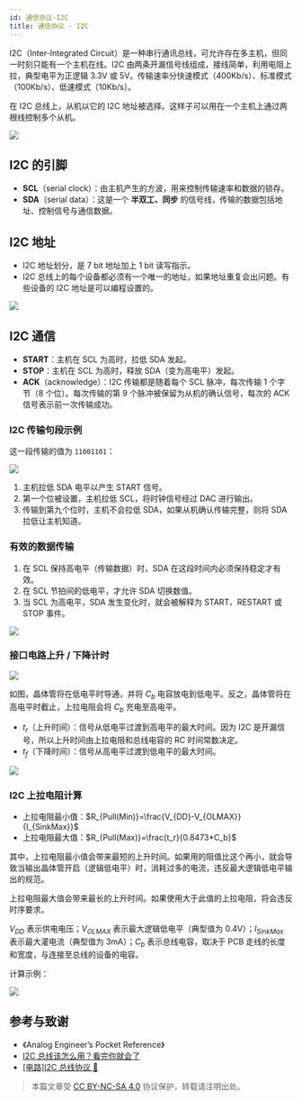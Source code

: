 ```yaml
---
id: 通信协议-I2C
title: 通信协议 - I2C
---
```


I2C（Inter-Integrated Circuit）是一种串行通讯总线，可允许存在多主机，但同一时刻只能有一个主机在线。I2C 由两条开漏信号线组成，接线简单，利用电阻上拉，典型电平为正逻辑 3.3V 或 5V。传输速率分快速模式（400Kb/s）、标准模式（100Kb/s）、低速模式（10Kb/s）。

在 I2C 总线上，从机以它的 I2C 地址被选择。这样子可以用在一个主机上通过两根线控制多个从机。

![](https://wiki-media-1253965369.cos.ap-guangzhou.myqcloud.com/img/20211026174634.png)

## I2C 的引脚

- **SCL**（serial clock）：由主机产生的方波，用来控制传输速率和数据的锁存。
- **SDA**（serial data）：这是一个 **半双工、同步** 的信号线，传输的数据包括地址、控制信号与通信数据。

## I2C 地址

- I2C 地址划分，是 7 bit 地址加上 1 bit 读写指示。
- I2C 总线上的每个设备都必须有一个唯一的地址，如果地址重复会出问题。有些设备的 I2C 地址是可以编程设置的。

![](https://wiki-media-1253965369.cos.ap-guangzhou.myqcloud.com/img/20211027112717.png)

## I2C 通信

- **START**：主机在 SCL 为高时，拉低 SDA 发起。
- **STOP**：主机在 SCL 为高时，释放 SDA（变为高电平）发起。
- **ACK**（acknowledge）：I2C 传输都是随着每个 SCL 脉冲，每次传输 1 个字节（8 个位）。每次传输的第 9 个脉冲被保留为从机的确认信号，每次的 ACK 信号表示前一次传输成功。

### I2C 传输句段示例

这一段传输的值为 `11001101`：

![](https://wiki-media-1253965369.cos.ap-guangzhou.myqcloud.com/img/20211104172952.png)

1. 主机拉低 SDA 电平以产生 START 信号。
2. 第一个位被设置，主机拉低 SCL，将时钟信号经过 DAC 进行输出。
3. 传输到第九个位时，主机不会拉低 SDA，如果从机确认传输完整，则将 SDA 拉低让主机知道。

### 有效的数据传输

1. 在 SCL 保持高电平（传输数据）时，SDA 在这段时间内必须保持稳定才有效。
2. 在 SCL 节拍间的低电平，才允许 SDA 切换数值。
3. 当 SCL 为高电平，SDA 发生变化时，就会被解释为 START、RESTART 或 STOP 事件。

![](https://wiki-media-1253965369.cos.ap-guangzhou.myqcloud.com/img/20211105172139.png)

### 接口电路上升 / 下降计时

![](https://wiki-media-1253965369.cos.ap-guangzhou.myqcloud.com/img/20211108093819.png)

如图，晶体管将在低电平时导通，并将 $C_b$ 电容放电到低电平。反之，晶体管将在高电平时截止，上拉电阻会将 $C_b$ 充电至高电平。

- $t_r$（上升时间）：信号从低电平过渡到高电平的最大时间。因为 I2C 是开漏信号，所以上升时间由上拉电阻和总线电容的 RC 时间常数决定。
- $t_f$（下降时间）：信号从高电平过渡到低电平的最大时间。

![](https://wiki-media-1253965369.cos.ap-guangzhou.myqcloud.com/img/20211108095142.png)

### I2C 上拉电阻计算

- 上拉电阻最小值：$R_{Pull(Min)}=\frac{V_{DD}-V_{OLMAX}}{I_{SinkMax}}$
- 上拉电阻最大值：$R_{Pull(Max)}=\frac{t_r}{0.8473*C_b}$

其中，上拉电阻最小值会带来最短的上升时间。如果用的阻值比这个再小，就会导致当输出晶体管开启（逻辑低电平）时，消耗过多的电流，违反最大逻辑低电平输出的规范。

上拉电阻最大值会带来最长的上升时间。如果使用大于此值的上拉电阻，将会违反时序要求。

$V_{DD}$ 表示供电电压；$V_{OLMAX}$ 表示最大逻辑低电平（典型值为 0.4V）；$I_{SinkMax}$ 表示最大灌电流（典型值为 3mA）；$C_b$ 表示总线电容，取决于 PCB 走线的长度和宽度，与连接至总线的设备的电容。

计算示例：

![](https://wiki-media-1253965369.cos.ap-guangzhou.myqcloud.com/img/20211108103406.png)

## 参考与致谢

- 《Analog Engineer’s Pocket Reference》
- [I2C 总线该怎么用？看完你就会了](https://mp.weixin.qq.com/s/IeL77NTyVdTdkcNtqjjFPA)
- [[电路]I2C 总线协议 🚧](https://zhenhuizhang.tk/post/dian-lu-i2c-zong-xian-xie-yi/)

> 本篇文章受 [CC BY-NC-SA 4.0](https://creativecommons.org/licenses/by/4.0/deed.zh) 协议保护，转载请注明出处。

